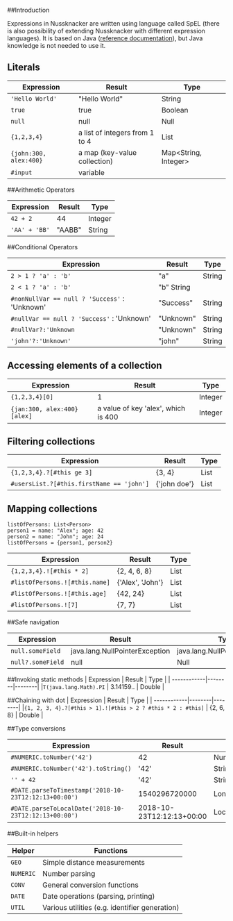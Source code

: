 ##Introduction

Expressions in Nussknacker are written using language called SpEL (there is also possibility of extending Nussknacker with different expression languages).
It is based on Java ([reference documentation](https://docs.spring.io/spring-framework/docs/current/reference/html/core.html#expressions)), but 
Java knowledge is not needed to use it. 

## Literals

| Expression  |	Result | Type   |
| ------------|--------|--------|
|`'Hello World'`| "Hello World" |	String |
|`true`	      |true	   | Boolean |
|`null`	      | null   | Null    |
|`{1,2,3,4}`    |  a list of integers from 1 to 4	| List<Integer> |
|`{john:300, alex:400}` |a map (key-value collection) | Map<String, Integer> |
| `#input` | variable | |                                         
                                    
##Arithmetic Operators

| Expression  |	Result | Type   |
| ------------|--------|--------|
| `42 + 2`      | 44     | Integer|
| `'AA' + 'BB'` | "AABB" | String |

##Conditional Operators

| Expression  |	Result | Type   |
| ------------|--------|--------|
| `2 > 1 ? 'a' : 'b'` |	"a"	| String |
| `2 < 1 ? 'a' : 'b'` |	"b"	String |
| `#nonNullVar == null ? 'Success'` : 'Unknown' |	"Success" | String |
| `#nullVar == null ? 'Success'` : 'Unknown' | "Unknown" | String |
| `#nullVar?:'Unknown` | "Unknown" | String |
| `'john'?:'Unknown'` | "john" | String |


## Accessing elements of a collection

| Expression  |	Result | Type   |
| ------------|--------|--------|
|`{1,2,3,4}[0]` | 1 | Integer |
|`{jan:300, alex:400}[alex]` | a value of key 'alex', which is 400	| Integer |

## Filtering collections

| Expression  |	Result | Type   |
| ------------|--------|--------|
|`{1,2,3,4}.?[#this ge 3]` |{3, 4}|	List<Integer> |
|`#usersList.?[#this.firstName == 'john']`	| {'john doe'}	| List<String> |




## Mapping collections

```Person: {name: String, age: Integer }
listOfPersons: List<Person>
person1 = name: "Alex"; age: 42
person2 = name: "John"; age: 24
listOfPersons = {person1, person2}
```

| Expression  |	Result | Type   |
| ------------|--------|--------|
|`{1,2,3,4}.![#this * 2]` | {2, 4, 6, 8} | List<Integer> |
|`#listOfPersons.![#this.name]` | {'Alex', 'John'} | List<String> |
|`#listOfPersons.![#this.age]` | {42, 24} | List<Integer> |
|`#listOfPersons.![7]` | {7, 7}	| List<Integer> |

##Safe navigation

| Expression  |	Result | Type   |
| ------------|--------|--------|
|`null.someField`	| java.lang.NullPointerException | java.lang.NullPointerException
|`null?.someField`	| null	| Null

##Invoking static methods
| Expression  |	Result | Type   |
| ------------|--------|--------|
|`T(java.lang.Math).PI`	| 3.14159..	| Double |

##Chaining with dot
| Expression  |	Result | Type   |
| ------------|--------|--------|
|`{1, 2, 3, 4}.?[#this > 1].![#this > 2 ? #this * 2 : #this]` | {2, 6, 8} | Double |

##Type conversions

| Expression  |	Result | Type   |
| ------------|--------|--------|
|`#NUMERIC.toNumber('42')`	| 42 | Number
|`#NUMERIC.toNumber('42').toString()`	| '42'	| String |
|`'' + 42`	| '42' | String
|`#DATE.parseToTimestamp('2018-10-23T12:12:13+00:00')`	| 1540296720000	| Long
|`#DATE.parseToLocalDate('2018-10-23T12:12:13+00:00')`| 2018-10-23T12:12:13+00:00	| LocalDateTime


##Built-in helpers 

| Helper | Functions |
| -------|-----------|
| `GEO`  | Simple distance measurements | 
| `NUMERIC`| Number parsing |
| `CONV` | General conversion functions |
| `DATE` | Date operations (parsing, printing) | 
| `UTIL` | Various utilities (e.g. identifier generation) |
